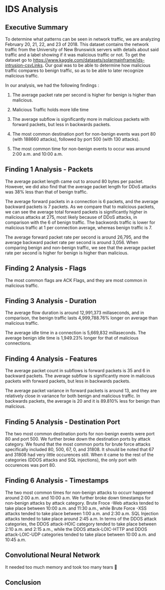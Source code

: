 # IDS Analysis

## Executive Summary
To determine what patterns can be seen in network traffic, we are analyzing February 20, 21, 22, and 23 of 2018. This dataset contains the network traffic from the University of New Brunswick servers with details about said traffic and a label showing if it was malicious traffic or not. To get the dataset go to https://www.kaggle.com/datasets/solarmainframe/ids-intrusion-csvLinks. Our goal was to be able to determine how malicious traffic compares to benign traffic, so as to be able to later recognize malicious traffic. 


In our analysis, we had the following findings : 


1) The average packet rate per second is higher for benign is higher than malicious.


2) Malicious Traffic holds more Idle time


3) The average subflow is significantly more in malicious packets with forward packets, but less in backwards packets. 


4) The most common destination port for non-benign events was port 80 (with 188660 attacks), followed by port 500 (with 130 attacks).


5) The most common time for non-benign events to occur was around 2:00 a.m. and 10:00 a.m.


## Finding 1 Analysis - Packets
The average packet length came out to around 80 bytes per packet. However, we did also find that the average packet length for DDoS attacks was 38% less than that of benign traffic. 

The average forward packets in a connection is 6 packets, and the average backward packets is 7 packets. As we compare that to malicious packets, we can see the average total forward packets is significantly higher in malicious attacks at 275, most likely because of DDoS attacks, in comparison with the 6 of benign traffic. The backwords traffic is lower for malicious traffic at 1 per connection average, whereas benign traffic is 7. 

The average forward packet rate per second is around 26,795, and the average backward packet rate per second is around 3,056. When comparing benign and non-benign traffic, we see that the average packet rate per second is higher for benign is higher than malicious. 

## Finding 2  Analysis - Flags
The most common flags are ACK Flags, and they are most common in malicious traffic. 

## Finding 3  Analysis - Duration
The average flow duration is around 12,991,373 millaseconds, and in comparison, the benign traffic lasts 4,999,788.76% longer on average than malicious traffic. 

The average idle time in a connection is 5,669,832 millaseconds. The average benign idle time is 1,949.23% longer for that of malicious connections. 

## Finding 4 Analysis - Features
The average packet count in subflows is forward packets is 35 and 6 in backward packets. The average subflow is significantly more in malicious packets with forward packets, but less in backwards packets. 

The average packet variance in forward packets is around 13, and they are relatively close in variance for both benign and malicious traffic. In backwards packets,  the average is 20 and it is 89.810% less for benign than malicious. 


## Finding 5 Analysis - Destination Port
The two most common destination ports for non-benign events were port 80 and port 500. We further broke down the destination ports by attack category. We found that the most common ports for brute force attacks specifically included 80, 500, 67, 0, and 31808. It should be noted that 67 and 31808 had very little occurences still. When it came to the rest of the categories (DDOS attacks and SQL injections), the only port with occurences was port 80.

## Finding 6 Analysis - Timestamps
The two most common times for non-benign attacks to occurr happened around 2:00 a.m. and 10:00 a.m. We further broke down timestamps for non-benign attacks by attack category. Brute Froce -Web attacks tended to take place between 10:00 a.m. and 11:30 a.m., while Brute Force -XSS attacks tended to take place between 1:00 a.m. and 2:30 a.m. SQL Injection attacks tended to take place around 2:45 a.m. In terms of the DDOS attack categories, the DDOS attack-HOIC category tended to take place between 2:10 a.m. and 2:15 a.m., while the DDOS attack-LOIC-HTTP and DDOS attack-LOIC-UDP categories tended to take place between 10:00 a.m. and 10:45 a.m.

## Convolutional Neural Network
It needed too much memory and took too many tears 🥲

## Conclusion 
